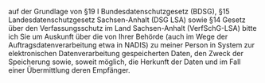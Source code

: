 auf der Grundlage von §19 I Bundesdatenschutzgesetz (BDSG),
§15 Landesdatenschutzgesetz Sachsen-Anhalt (DSG LSA) sowie
§14 Gesetz über den Verfassungsschutz im Land Sachsen-Anhalt (VerfSchG-LSA)
bitte ich Sie um Auskunft über die von Ihrer Behörde (auch im Wege der Auftragsdatenverarbeitung
etwa in NADIS) zu meiner Person in System zur elektronischen Datenverarbeitung
gespeicherten Daten, den Zweck der Speicherung sowie, soweit möglich, die Herkunft
der Daten und im Fall einer Übermittlung deren Empfänger.
